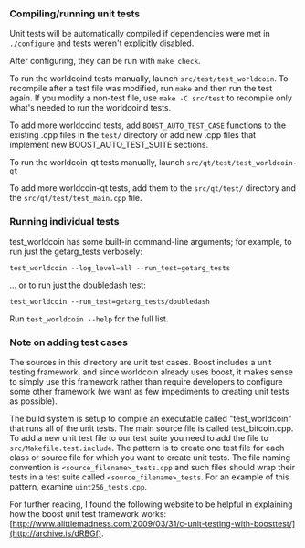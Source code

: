 ### Compiling/running unit tests

Unit tests will be automatically compiled if dependencies were met in `./configure`
and tests weren't explicitly disabled.

After configuring, they can be run with `make check`.

To run the worldcoind tests manually, launch `src/test/test_worldcoin`. To recompile
after a test file was modified, run `make` and then run the test again. If you
modify a non-test file, use `make -C src/test` to recompile only what's needed
to run the worldcoind tests.

To add more worldcoind tests, add `BOOST_AUTO_TEST_CASE` functions to the existing
.cpp files in the `test/` directory or add new .cpp files that
implement new BOOST_AUTO_TEST_SUITE sections.

To run the worldcoin-qt tests manually, launch `src/qt/test/test_worldcoin-qt`

To add more worldcoin-qt tests, add them to the `src/qt/test/` directory and
the `src/qt/test/test_main.cpp` file.

### Running individual tests

test_worldcoin has some built-in command-line arguments; for
example, to run just the getarg_tests verbosely:

    test_worldcoin --log_level=all --run_test=getarg_tests

... or to run just the doubledash test:

    test_worldcoin --run_test=getarg_tests/doubledash

Run `test_worldcoin --help` for the full list.

### Note on adding test cases

The sources in this directory are unit test cases.  Boost includes a
unit testing framework, and since worldcoin already uses boost, it makes
sense to simply use this framework rather than require developers to
configure some other framework (we want as few impediments to creating
unit tests as possible).

The build system is setup to compile an executable called "test_worldcoin"
that runs all of the unit tests.  The main source file is called
test_bitcoin.cpp. To add a new unit test file to our test suite you need
to add the file to `src/Makefile.test.include`. The pattern is to create
one test file for each class or source file for which you want to create
unit tests.  The file naming convention is `<source_filename>_tests.cpp`
and such files should wrap their tests in a test suite
called `<source_filename>_tests`. For an example of this pattern,
examine `uint256_tests.cpp`.

For further reading, I found the following website to be helpful in
explaining how the boost unit test framework works:
[http://www.alittlemadness.com/2009/03/31/c-unit-testing-with-boosttest/](http://archive.is/dRBGf).
